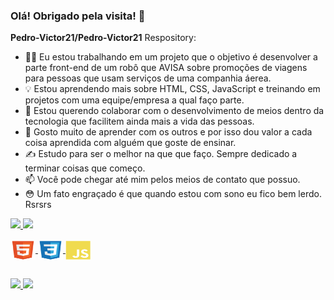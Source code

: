 ### Olá! Obrigado pela visita! 👋

**Pedro-Victor21/Pedro-Victor21** Respository:


- 👨‍💻 Eu estou trabalhando em um projeto que o objetivo é desenvolver a parte front-end de um robô que AVISA sobre promoções de viagens para pessoas que usam serviços de uma companhia áerea.
- 💡 Estou aprendendo mais sobre HTML, CSS, JavaScript e treinando em projetos com uma equipe/empresa a qual faço parte. 
- 🤝 Estou querendo colaborar com o desenvolvimento de meios dentro da tecnologia que facilitem ainda mais a vida das pessoas. 
- 👋 Gosto muito de aprender com os outros e por isso dou valor a cada coisa aprendida com alguém que goste de ensinar.
- ✍️ Estudo para ser o melhor na que que faço. Sempre dedicado a terminar coisas que começo.
- 📫 Você pode chegar até mim pelos meios de contato que possuo.
- 😳 Um fato engraçado é que quando estou com sono eu fico bem lerdo. Rsrsrs

<div>
  <a href="https://github.com/pedro-victor21">
  <img height="180em" src="https://github-readme-stats.vercel.app/api?username=pedro-victor21&show_icons=true&theme=dark&include_all_comits=true&count_private=true"/>
  <img height="180em" src="https://github-readme-stats.vercel.app/api/top-langs/?username=pedro-victor21&layout=compact&lags_count=16&theme=dark"/>
</div>

 <div style="display: inline_block"> <br>
   <img align="center" alt="Pedro-HTML" height="30" width="40" src="https://raw.githubusercontent.com/devicons/devicon/master/icons/html5/html5-original.svg">
   <img align="center" alt="Pedro-CSS" height="30" width="40" src="https://raw.githubusercontent.com/devicons/devicon/master/icons/css3/css3-original.svg">
   <img align="center" alt="Pedro-Js" height="30" width="40" src="https://raw.githubusercontent.com/devicons/devicon/master/icons/javascript/javascript-plain.svg">
   <div>
   
##
   <div>
     <a href="https://www.instagram.com/pdroviic/?theme=dark" target=blank"> <img src="https://img.shields.io/badge/-Instagram-%23E4405F?style=for-the-badge&logo=instagram&logoColor=white" target="_blank"> </a>
     <a href="hsvictor990@gmail.com"><img src="https://img.shields.io/badge/-Gmail-%23333?style=for-the-badge&logo=gmail&logoColor=white""> </a>
   </div>
     
    
     
   
   
   
   
   
   

